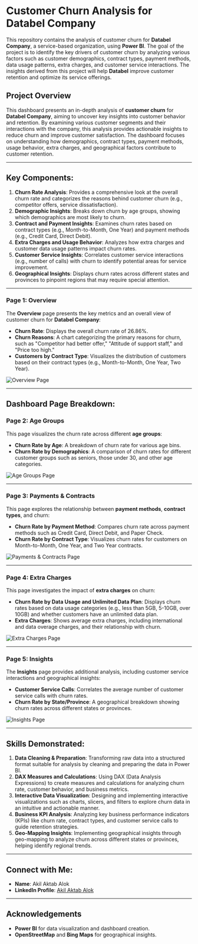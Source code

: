 # Customer Churn Analysis for Databel Company

This repository contains the analysis of customer churn for **Databel Company**, a service-based organization, using **Power BI**. The goal of the project is to identify the key drivers of customer churn by analyzing various factors such as customer demographics, contract types, payment methods, data usage patterns, extra charges, and customer service interactions. The insights derived from this project will help **Databel** improve customer retention and optimize its service offerings.

## Project Overview
This dashboard presents an in-depth analysis of **customer churn** for **Databel Company**, aiming to uncover key insights into customer behavior and retention. By examining various customer segments and their interactions with the company, this analysis provides actionable insights to reduce churn and improve customer satisfaction. The dashboard focuses on understanding how demographics, contract types, payment methods, usage behavior, extra charges, and geographical factors contribute to customer retention.

---

## Key Components:
1. **Churn Rate Analysis**: Provides a comprehensive look at the overall churn rate and categorizes the reasons behind customer churn (e.g., competitor offers, service dissatisfaction).
2. **Demographic Insights**: Breaks down churn by age groups, showing which demographics are most likely to churn.
3. **Contract and Payment Insights**: Examines churn rates based on contract types (e.g., Month-to-Month, One Year) and payment methods (e.g., Credit Card, Direct Debit).
4. **Extra Charges and Usage Behavior**: Analyzes how extra charges and customer data usage patterns impact churn rates.
5. **Customer Service Insights**: Correlates customer service interactions (e.g., number of calls) with churn to identify potential areas for service improvement.
6. **Geographical Insights**: Displays churn rates across different states and provinces to pinpoint regions that may require special attention.

---
### **Page 1: Overview**
The **Overview** page presents the key metrics and an overall view of customer churn for **Databel Company**:
- **Churn Rate**: Displays the overall churn rate of 26.86%.
- **Churn Reasons**: A chart categorizing the primary reasons for churn, such as "Competitor had better offer," "Attitude of support staff," and "Price too high."
- **Customers by Contract Type**: Visualizes the distribution of customers based on their contract types (e.g., Month-to-Month, One Year, Two Year).

![Overview Page](Screenshot%202025-06-09%20235426.png)

---

## Dashboard Page Breakdown:

### **Page 2: Age Groups**
This page visualizes the churn rate across different **age groups**:
- **Churn Rate by Age**: A breakdown of churn rate for various age bins.
- **Churn Rate by Demographics**: A comparison of churn rates for different customer groups such as seniors, those under 30, and other age categories.

![Age Groups Page](Screenshot%202025-06-09%20235450.png)

---

### **Page 3: Payments & Contracts**
This page explores the relationship between **payment methods**, **contract types**, and churn:
- **Churn Rate by Payment Method**: Compares churn rate across payment methods such as Credit Card, Direct Debit, and Paper Check.
- **Churn Rate by Contract Type**: Visualizes churn rates for customers on Month-to-Month, One Year, and Two Year contracts.

![Payments & Contracts Page](Screenshot%202025-06-09%20235520.png)

---

### **Page 4: Extra Charges**
This page investigates the impact of **extra charges** on churn:
- **Churn Rate by Data Usage and Unlimited Data Plan**: Displays churn rates based on data usage categories (e.g., less than 5GB, 5-10GB, over 10GB) and whether customers have an unlimited data plan.
- **Extra Charges**: Shows average extra charges, including international and data overage charges, and their relationship with churn.

![Extra Charges Page](Screenshot%202025-06-09%20235539.png)

---

### **Page 5: Insights**
The **Insights** page provides additional analysis, including customer service interactions and geographical insights:
- **Customer Service Calls**: Correlates the average number of customer service calls with churn rates.
- **Churn Rate by State/Province**: A geographical breakdown showing churn rates across different states or provinces.

![Insights Page](Screenshot%202025-06-09%20235601.png)

---

## Skills Demonstrated:
1. **Data Cleaning & Preparation**: Transforming raw data into a structured format suitable for analysis by cleaning and preparing the data in Power BI.
2. **DAX Measures and Calculations**: Using DAX (Data Analysis Expressions) to create measures and calculations for analyzing churn rate, customer behavior, and business metrics.
3. **Interactive Data Visualization**: Designing and implementing interactive visualizations such as charts, slicers, and filters to explore churn data in an intuitive and actionable manner.
4. **Business KPI Analysis**: Analyzing key business performance indicators (KPIs) like churn rate, contract types, and customer service calls to guide retention strategies.
5. **Geo-Mapping Insights**: Implementing geographical insights through geo-mapping to analyze churn across different states or provinces, helping identify regional trends.

---

## Connect with Me:
- **Name**: Akil Aktab Alok
- **LinkedIn Profile**: [Akil Aktab Alok](https://www.linkedin.com/in/akil-aktab-alok)

---

## Acknowledgements

- **Power BI** for data visualization and dashboard creation.
- **OpenStreetMap** and **Bing Maps** for geographical insights.
